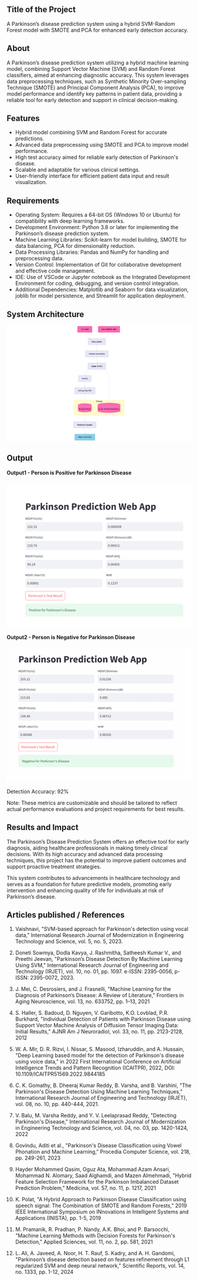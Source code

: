 ## Title of the Project
A Parkinson’s disease prediction system using a hybrid SVM-Random Forest model with SMOTE and PCA for enhanced early detection accuracy.

## About
A Parkinson’s disease prediction system utilizing a hybrid machine learning model, combining Support Vector Machine (SVM) and Random Forest classifiers, aimed at enhancing diagnostic accuracy. This system leverages data preprocessing techniques, such as Synthetic Minority Over-sampling Technique (SMOTE) and Principal Component Analysis (PCA), to improve model performance and identify key patterns in patient data, providing a reliable tool for early detection and support in clinical decision-making.

## Features

- Hybrid model combining SVM and Random Forest for accurate predictions.
- Advanced data preprocessing using SMOTE and PCA to improve model performance.
- High test accuracy aimed for reliable early detection of Parkinson's disease.
- Scalable and adaptable for various clinical settings.
- User-friendly interface for efficient patient data input and result visualization.

## Requirements
<!--List the requirements of the project as shown below-->
* Operating System: Requires a 64-bit OS (Windows 10 or Ubuntu) for compatibility with deep learning frameworks.
* Development Environment: Python 3.8 or later for implementing the Parkinson’s disease prediction system.
* Machine Learning Libraries: Scikit-learn for model building, SMOTE for data balancing, PCA for dimensionality reduction.
* Data Processing Libraries: Pandas and NumPy for handling and preprocessing data.
* Version Control: Implementation of Git for collaborative development and effective code management.
* IDE: Use of VSCode or Jupyter notebook as the Integrated Development Environment for coding, debugging, and version control integration.
* Additional Dependencies: Matplotlib and Seaborn for data visualization, joblib for model persistence, and Streamlit for application deployment.

## System Architecture
![1](sys_arch.jpg )
## Output

<!--Embed the Output picture at respective places as shown below as shown below-->
#### Output1 - Person is Positive for Parkinson Disease

![2](dis.png)

#### Output2 - Person is Negative for Parkinson Disease
![3](no_dis.png)


Detection Accuracy: 92%

Note: These metrics are customizable and should be tailored to reflect actual performance evaluations and project requirements for best results.


## Results and Impact
<!--Give the results and impact as shown below-->
The Parkinson’s Disease Prediction System offers an effective tool for early diagnosis, aiding healthcare professionals in making timely clinical decisions. With its high accuracy and advanced data processing techniques, this project has the potential to improve patient outcomes and support proactive treatment strategies.

This system contributes to advancements in healthcare technology and serves as a foundation for future predictive models, promoting early intervention and enhancing quality of life for individuals at risk of Parkinson’s disease.

## Articles published / References
1.  Vaishnavi, "SVM-based approach for Parkinson's detection using vocal data," International
 Research Journal of Modernization in Engineering Technology and Science, vol. 5, no. 5, 2023.

2. Doneti Sowmya, Dodla Kavya, J. Rashmitha, Satheesh Kumar V., and Preethi Jeevan,
 "Parkinson’s Disease Detection By Machine Learning Using SVM," International Research
 Journal of Engineering and Technology (IRJET), vol. 10, no. 01, pp. 1097. e-ISSN: 2395-0056,
 p-ISSN: 2395-0072, 2023.

3. J. Mei, C. Desrosiers, and J. Frasnelli, "Machine Learning for the Diagnosis of Parkinson’s
 Disease: A Review of Literature," Frontiers in Aging Neuroscience, vol. 13, no. 633752, pp. 1–13,
 2021

 4.  S. Haller, S. Badoud, D. Nguyen, V. Garibotto, K.O. Lovblad, P.R. Burkhard, "Individual
 Detection of Patients with Parkinson Disease using Support Vector Machine Analysis of
 Diffusion Tensor Imaging Data: Initial Results," AJNR Am J Neuroradiol, vol. 33, no. 11, pp.
 2123-2128, 2012

 5. W. A. Mir, D. R. Rizvi, I. Nissar, S. Masood, Izharuddin, and A. Hussain, "Deep Learning based
 model for the detection of Parkinson's disease using voice data," in 2022 First International
 Conference on Artificial Intelligence Trends and Pattern Recognition (ICAITPR), 2022, DOI:
 10.1109/ICAITPR51569.2022.9844185

 6.  C. K. Gomathy, B. Dheeraj Kumar Reddy, B. Varsha, and B. Varshini, "The Parkinson's Disease
 Detection Using Machine Learning Techniques," International Research Journal of Engineering and
 Technology (IRJET), vol. 08, no. 10, pp. 440-444, 2021.

 7.  V. Balu, M. Varsha Reddy, and Y. V. Leelaprasad Reddy, "Detecting Parkinson's Disease,"
 International Research Journal of Modernization in Engineering Technology and Science, vol. 04, no.
 03, pp. 1420-1424, 2022

 8. Govindu, Aditi et al., "Parkinson's Disease Classification using Vowel Phonation and Machine
 Learning," Procedia Computer Science, vol. 218, pp. 249-261, 2023

 9.  Hayder Mohammed Qasim, Oguz Ata, Mohammad Azam Ansari, Mohammad N. Alomary, Saad
 Alghamdi, and Mazen Almehmadi, "Hybrid Feature Selection Framework for the Parkinson
 Imbalanced Dataset Prediction Problem," Medicina, vol. 57, no. 11, p. 1217, 2021

 10.  K. Polat, "A Hybrid Approach to Parkinson Disease Classification using speech signal: The
 Combination of SMOTE and Random Forests," 2019 IEEE International Symposium on INnovations
 in Intelligent Systems and Applications (INISTA), pp. 1-5, 2019

 11. M. Pramanik, R. Pradhan, P. Nandy, A.K. Bhoi, and P. Barsocchi, "Machine Learning Methods
 with Decision Forests for Parkinson's Detection," Applied Sciences, vol. 11, no. 2, pp. 581, 2021

 12.  L. Ali, A. Javeed, A. Noor, H. T. Rauf, S. Kadry, and A. H. Gandomi, "Parkinson’s disease
 detection based on features refinement through L1 regularized SVM and deep neural network,"
 Scientific Reports, vol. 14, no. 1333, pp. 1-12, 2024




